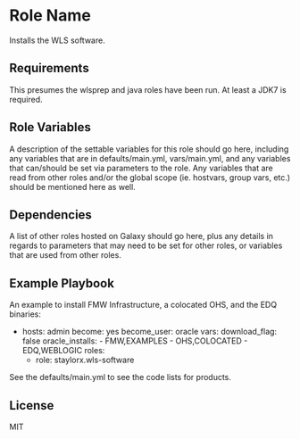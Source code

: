 Role Name
=========

Installs the WLS software.

Requirements
------------

This presumes the wlsprep and java roles have been run. At least a JDK7 is required.


Role Variables
--------------

A description of the settable variables for this role should go here, including any variables that are in defaults/main.yml, vars/main.yml, and any variables that can/should be set via parameters to the role. Any variables that are read from other roles and/or the global scope (ie. hostvars, group vars, etc.) should be mentioned here as well.

Dependencies
------------

A list of other roles hosted on Galaxy should go here, plus any details in regards to parameters that may need to be set for other roles, or variables that are used from other roles.

Example Playbook
----------------

An example to install FMW Infrastructure, a colocated OHS, and the EDQ binaries:

- hosts: admin
  become: yes
  become_user: oracle
  vars:
    download_flag: false
    oracle_installs:
      - FMW,EXAMPLES
      - OHS,COLOCATED
      - EDQ,WEBLOGIC
  roles:
    - role: staylorx.wls-software

See the defaults/main.yml to see the code lists for products.

License
-------

MIT

